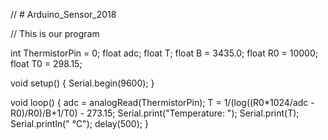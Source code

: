 // # Arduino_Sensor_2018

// This is our program

int ThermistorPin = 0;
float adc;
float T;
float B = 3435.0;
float R0 = 10000;
float T0 = 298.15;

void setup() {
  Serial.begin(9600);
}

void loop() {
  adc = analogRead(ThermistorPin);
  T = 1/(log((R0*1024/adc - R0)/R0)/B+1/T0) - 273.15;
  Serial.print("Temperature: ");
  Serial.print(T);
  Serial.println(" °C"); 
  delay(500);
}
